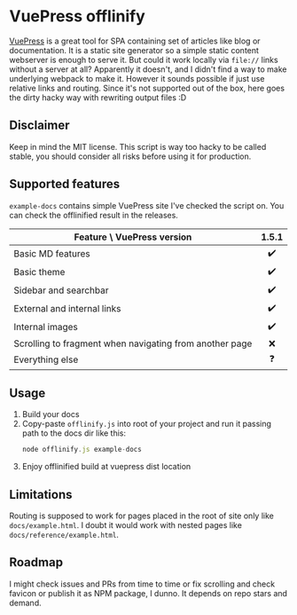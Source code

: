 # VuePress offlinify

[VuePress](https://vuepress.vuejs.org/) is a great tool for SPA containing set of articles like blog or documentation. It is a static site generator so a simple static content webserver is enough to serve it. But could it work locally via `file://` links without a server at all? Apparently it doesn't, and I didn't find a way to make underlying webpack to make it. However it sounds possible if just use relative links and routing. Since it's not supported out of the box, here goes the dirty hacky way with rewriting output files :D

## Disclaimer

Keep in mind the MIT license. This script is way too hacky to be called stable, you should consider all risks before using it for production.

## Supported features

`example-docs` contains simple VuePress site I've checked the script on. You can check the offlinified result in the releases.

| Feature \ VuePress version | 1.5.1 |
| -------------------------- |:-----:|
| Basic MD features | ✔️ |
| Basic theme | ✔️ |
| Sidebar and searchbar | ✔️ |
| External and internal links | ✔️ |
| Internal images | ✔️ |
| Scrolling to fragment when navigating from another page | ❌ |
| Everything else | ❓ |

## Usage

1. Build your docs
1. Copy-paste `offlinify.js` into root of your project and run it passing path to the docs dir like this:
   ``` js
   node offlinify.js example-docs
   ```
1. Enjoy offlinified build at vuepress dist location

## Limitations

Routing is supposed to work for pages placed in the root of site only like `docs/example.html`. I doubt it would work with nested pages like `docs/reference/example.html`.

## Roadmap

I might check issues and PRs from time to time or fix scrolling and check favicon or publish it as NPM package, I dunno. It depends on repo stars and demand.
